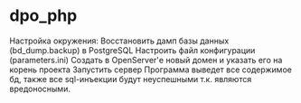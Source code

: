 # dpo_php
Настройка окружения:
Восстановить дамп базы данных (bd_dump.backup) в PostgreSQL
Настроить файл конфигурации (parameters.ini)
Создать в OpenServer'е новый домен и указать его на корень проекта
Запустить сервер
Программа выведет все содержимое бд, также все sql-инъекции будут неуспешными т.к. являются вредоносными.

